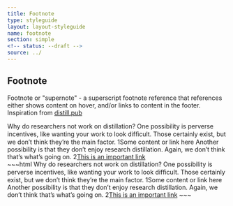 ```yaml
---
title: Footnote
type: styleguide
layout: layout-styleguide
name: footnote
section: simple
<!-- status: --draft -->
source: ../
---
```


<main markdown="1">

## Footnote

Footnote or "supernote" - a superscript footnote reference that references either shows content on hover, and/or links to content in the footer. Inspiration from [distill.pub](https://distill.pub/2017/research-debt/)


<div class="_styleguide-example">
  Why do researchers not work on distillation? One possibility is perverse incentives, like wanting your work to look difﬁcult. Those certainly exist, but we don’t think they’re the main factor. <span class="_footnote">1</span><span class="_footnote-content">Some content or link here</span> Another possibility is that they don’t enjoy research distillation. Again, we don’t think that’s what’s going on. <span class="_footnote">2</span><span class="_footnote-content"><a href="#">This is an important link</a></span>
</div>
~~~html
Why do researchers not work on distillation? One possibility is perverse incentives, like wanting your work to look difﬁcult. Those certainly exist, but we don’t think they’re the main factor. <span class="_footnote">1</span><span class="_footnote-content">Some content or link here</span> Another possibility is that they don’t enjoy research distillation. Again, we don’t think that’s what’s going on. <span class="_footnote">2</span><span class="_footnote-content"><a href="#">This is an important link</a></span>
~~~


</main>